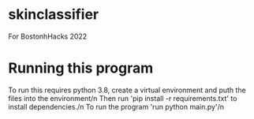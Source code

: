 # skinclassifier
For BostonhHacks 2022

# Running this program

To run this requires python 3.8, create a virtual environment and puth the files into the environment/n
Then run 'pip install -r requirements.txt' to install dependencies./n
To run the program 'run python main.py'/n
